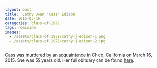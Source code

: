 ```yaml
---
layout: post
title:  Cathy Jean "Cass" Edison
date: 2015-03-16
categories: class-of-1978
tags: homicide
images:
  - /assets/class-of-1978/cathy-j-edison-1.png
  - /assets/class-of-1978/cathy-j-edison-2.jpg
---
```

Cass was murdered by an acquaintance in Chico, California on March 16, 2015.  She was 55 years old.  Her full obituary can be found [here](http://tinyurl.com/juwa55x).
